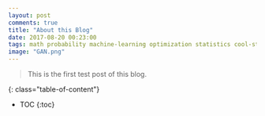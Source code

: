 ```yaml
---
layout: post
comments: true
title: "About this Blog"
date: 2017-08-20 00:23:00
tags: math probability machine-learning optimization statistics cool-stuff
image: "GAN.png"
---
```


> This is the first test post of this blog.

<!--more-->





{: class="table-of-content"}
* TOC
{:toc}


